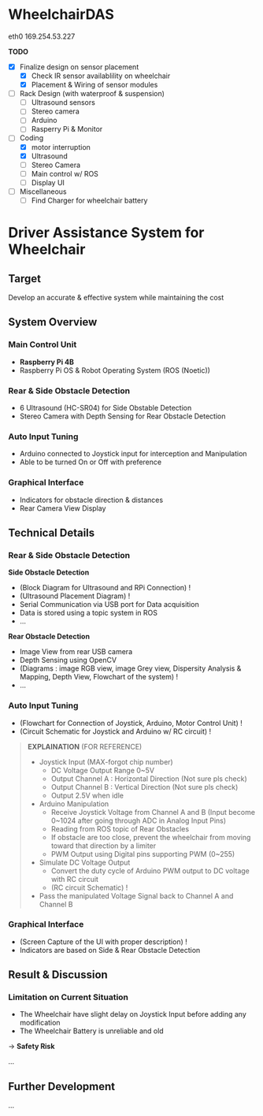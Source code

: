 # WheelchairDAS

eth0 169.254.53.227

**TODO**
- [x] Finalize design on sensor placement
  - [x] Check IR sensor availablility on wheelchair
  - [x] Placement & Wiring of sensor modules
- [ ] Rack Design (with waterproof & suspension)
  - [ ] Ultrasound sensors
  - [ ] Stereo camera
  - [ ] Arduino
  - [ ] Rasperry Pi & Monitor
- [ ] Coding
  - [x] motor interruption
  - [x] Ultrasound
  - [ ] Stereo Camera
  - [ ] Main control w/ ROS
  - [ ] Display UI
- [ ] Miscellaneous
  - [ ] Find Charger for wheelchair battery

# **Driver Assistance System for Wheelchair**
## Target
Develop an accurate & effective system while maintaining the cost

## System Overview
### Main Control Unit
 - **Raspberry Pi 4B**
 - Raspberry Pi OS & Robot Operating System (ROS (Noetic))
### Rear & Side Obstacle Detection
 - 6 Ultrasound (HC-SR04) for Side Obstable Detection
 - Stereo Camera with Depth Sensing for Rear Obstacle Detection
### Auto Input Tuning
 - Arduino connected to Joystick input for interception and Manipulation
 - Able to be turned On or Off with preference
### Graphical Interface
 - Indicators for obstacle direction & distances
 - Rear Camera View Display

## Technical Details
### Rear & Side Obstacle Detection
**Side Obstacle Detection**
 - (Block Diagram for Ultrasound and RPi Connection) !
 - (Ultrasound Placement Diagram) !
 - Serial Communication via USB port for Data acquisition
 - Data is stored using a topic system in ROS
 - ...

**Rear Obstacle Detection**
 - Image View from rear USB camera
 - Depth Sensing using OpenCV
 - (Diagrams : image RGB view, image Grey view, Dispersity Analysis & Mapping, Depth View, Flowchart of the system) !
 - ...

### Auto Input Tuning
 - (Flowchart for Connection of Joystick, Arduino, Motor Control Unit) !
 - (Circuit Schematic for Joystick and Arduino w/ RC circuit) !
> **EXPLAINATION** (FOR REFERENCE)
> - Joystick Input (MAX-forgot chip number)
>   - DC Voltage Output Range 0~5V
>   - Output Channel A : Horizontal Direction  (Not sure pls check)
>   - Output Channel B : Vertical Direction  (Not sure pls check)
>   - Output 2.5V when idle
> - Arduino Manipulation
>   - Receive Joystick Voltage from Channel A and B (Input become 0~1024 after going through ADC in Analog Input Pins)
>   - Reading from ROS topic of Rear Obstacles
>   - If obstacle are too close, prevent the wheelchair from moving toward that direction by a limiter
>   - PWM Output using Digital pins supporting PWM (0~255)
> - Simulate DC Voltage Output
>   - Convert the duty cycle of Arduino PWM output to DC voltage with RC circuit
>   - (RC circuit Schematic) !
> - Pass the manipulated Voltage Signal back to Channel A and Channel B
     
### Graphical Interface
 - (Screen Capture of the UI with proper description) !
 - Indicators are based on Side & Rear Obstacle Detection

## Result & Discussion
### Limitation on Current Situation
 - The Wheelchair have slight delay on Joystick Input before adding any modification
 - The Wheelchair Battery is unreliable and old

  &rarr; **Safety Risk** 

...

## Further Development
...

